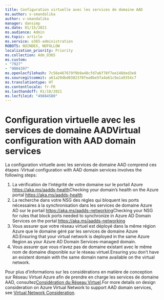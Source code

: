 ```yaml
---
title: Configuration virtuelle avec les services de domaine AAD
ms.author: v-smandalika
author: v-smandalika
manager: dansimp
ms.date: 01/15/2021
ms.audience: Admin
ms.topic: article
ms.service: o365-administration
ROBOTS: NOINDEX, NOFOLLOW
localization_priority: Priority
ms.collection: Adm_O365
ms.custom:
- "7927"
- "9004397"
ms.openlocfilehash: 7c56e467679f9b9a48cfd7a6f70f7ee148ded3e8
ms.sourcegitcommit: a61a29dbd0382370fea0be5fa4a61c9a1a9354c7
ms.translationtype: HT
ms.contentlocale: fr-FR
ms.lasthandoff: 01/18/2021
ms.locfileid: "49884580"
---
```

# <a name="virtual-configuration-with-aad-domain-services"></a><span data-ttu-id="f80c5-102">Configuration virtuelle avec les services de domaine AAD</span><span class="sxs-lookup"><span data-stu-id="f80c5-102">Virtual configuration with AAD domain services</span></span>

<span data-ttu-id="f80c5-103">La configuration virtuelle avec les services de domaine AAD comprend ces étapes :</span><span class="sxs-lookup"><span data-stu-id="f80c5-103">Virtual configuration with AAD domain services involves the following steps:</span></span> 

1. <span data-ttu-id="f80c5-104">La vérification de l’intégrité de votre domaine sur le portail Azure https://aka.ms/aadds-health</span><span class="sxs-lookup"><span data-stu-id="f80c5-104">Checking your domain’s health on the Azure portal https://aka.ms/aadds-health</span></span>
2. <span data-ttu-id="f80c5-105">La recherche dans votre NSG des règles qui bloquent les ports nécessaires à la synchronisation dans les services de domaine Azure AD sur le portail https://aka.ms/aadds-networking</span><span class="sxs-lookup"><span data-stu-id="f80c5-105">Checking your NSG for rules that block ports needed to synchronize in Azure AD Domain Services on the portal https://aka.ms/aadds-networking</span></span>
3. <span data-ttu-id="f80c5-106">Vous assurer que votre réseau virtuel est déployé dans la même région Azure que le domaine géré par les services de domaine Azure AD.</span><span class="sxs-lookup"><span data-stu-id="f80c5-106">Ensuring that your virtual network is deployed in the same Azure Region as your Azure AD Domain Services-managed domain.</span></span>
4. <span data-ttu-id="f80c5-107">Vous assurer que vous n’avez pas de domaine existant avec le même nom de domaine disponible sur le réseau virtuel.</span><span class="sxs-lookup"><span data-stu-id="f80c5-107">Ensuring you don’t have an existent domain with the same domain name available on the virtual network.</span></span>

<span data-ttu-id="f80c5-108">Pour plus d’informations sur les considérations en matière de conception sur Réseau Virtuel Azure afin de prendre en charge les services de domaine AAD, consultez[Considération du Réseau Virtuel](https://docs.microsoft.com/azure/active-directory-domain-services/network-considerations).</span><span class="sxs-lookup"><span data-stu-id="f80c5-108">For more details on design consideration on Azure Virtual Network to support AAD domain services, see [Virtual Network Consideration](https://docs.microsoft.com/azure/active-directory-domain-services/network-considerations).</span></span>

